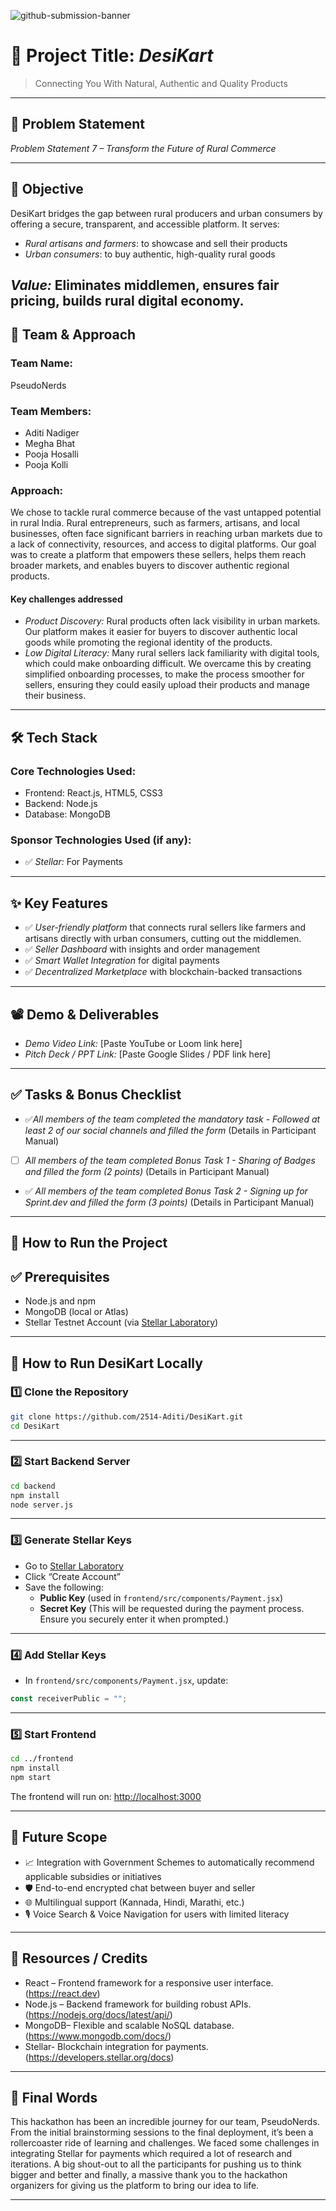 ![github-submission-banner](https://github.com/user-attachments/assets/a1493b84-e4e2-456e-a791-ce35ee2bcf2f)

# 🚀 Project Title: *DesiKart*

> Connecting You With Natural, Authentic and Quality Products

---

## 📌 Problem Statement


  
*Problem Statement 7 – Transform the Future of Rural Commerce*

---

## 🎯 Objective

DesiKart bridges the gap between rural producers and urban consumers by offering a secure, transparent, and accessible platform. It serves:

- *Rural artisans and farmers*: to showcase and sell their products  
- *Urban consumers*: to buy authentic, high-quality rural goods  
 

*Value:* Eliminates middlemen, ensures fair pricing, builds rural digital economy.
---

## 🧠 Team & Approach

### Team Name:  
PseudoNerds

### Team Members:  
- Aditi Nadiger  
- Megha Bhat  
- Pooja Hosalli
- Pooja Kolli  


### Approach: 

We chose to tackle rural commerce because of the vast untapped potential in rural India. Rural entrepreneurs, such as farmers, artisans, and local businesses, often face significant barriers in reaching urban markets due to a lack of connectivity, resources, and access to digital platforms. Our goal was to create a platform that empowers these sellers, helps them reach broader markets, and enables buyers to discover authentic regional products. 

#### Key challenges addressed
- *Product Discovery:* Rural products often lack visibility in urban markets. Our platform makes it easier for buyers to discover authentic local goods while promoting the regional identity of the products. 
- *Low Digital Literacy:* Many rural sellers lack familiarity with digital tools, which could make onboarding difficult. We overcame this by creating simplified onboarding processes,  to make the process smoother for sellers, ensuring they could easily upload their products and manage their business.


---

## 🛠️ Tech Stack

### Core Technologies Used:
- Frontend: React.js, HTML5, CSS3
- Backend: Node.js
- Database: MongoDB

### Sponsor Technologies Used (if any):
 - ✅ *Stellar:* For Payments
---

## ✨ Key Features

- ✅ *User-friendly platform* that connects rural sellers like farmers and artisans directly with urban consumers, cutting out the middlemen.
- ✅ *Seller Dashboard* with insights and order management   
- ✅ *Smart Wallet Integration* for digital payments  
- ✅ *Decentralized Marketplace* with blockchain-backed transactions  


---

## 📽️ Demo & Deliverables

- *Demo Video Link:* [Paste YouTube or Loom link here]  
- *Pitch Deck / PPT Link:* [Paste Google Slides / PDF link here]  

---

## ✅ Tasks & Bonus Checklist

- ✅*All members of the team completed the mandatory task - Followed at least 2 of our social channels and filled the form* (Details in Participant Manual)  
- [ ] *All members of the team completed Bonus Task 1 - Sharing of Badges and filled the form (2 points)*  (Details in Participant Manual)
- ✅ *All members of the team completed Bonus Task 2 - Signing up for Sprint.dev and filled the form (3 points)*  (Details in Participant Manual)


---

## 🧪 How to Run the Project

## ✅ Prerequisites

- Node.js and npm
- MongoDB (local or Atlas)
- Stellar Testnet Account (via [Stellar Laboratory](https://laboratory.stellar.org/#account-creator?network=test))

---

## 🚀 How to Run DesiKart Locally

### 1️⃣ Clone the Repository

```bash
git clone https://github.com/2514-Aditi/DesiKart.git
cd DesiKart
```

---

### 2️⃣ Start Backend Server

```bash
cd backend
npm install
node server.js
```
---

### 3️⃣ Generate Stellar Keys

- Go to [Stellar Laboratory](https://laboratory.stellar.org/#account-creator?network=test)
- Click “Create Account”
- Save the following:
  - **Public Key** (used in `frontend/src/components/Payment.jsx`)
  - **Secret Key** (This will be requested during the payment process. Ensure you securely enter it when prompted.)

---

### 4️⃣ Add Stellar Keys

- In `frontend/src/components/Payment.jsx`, update:

```javascript
const receiverPublic = "";
```
---

### 5️⃣ Start Frontend

```bash
cd ../frontend
npm install
npm start
```

The frontend will run on: [http://localhost:3000](http://localhost:3000)

---

## 🧬 Future Scope

- 📈 Integration with Government Schemes to automatically recommend applicable subsidies or initiatives
- 🛡️ End-to-end encrypted chat between buyer and seller  
- 🌐 Multilingual support (Kannada, Hindi, Marathi, etc.)
- 🎙️ Voice Search & Voice Navigation for users with limited literacy 

---

## 📎 Resources / Credits

- React – Frontend framework for a responsive user interface. (https://react.dev)
- Node.js  – Backend framework for building robust APIs. (https://nodejs.org/docs/latest/api/)
- MongoDB– Flexible and scalable NoSQL database. (https://www.mongodb.com/docs/)
- Stellar- Blockchain integration for payments. (https://developers.stellar.org/docs)

---

## 🏁 Final Words

This hackathon has been an incredible journey for our team, PseudoNerds. From the initial brainstorming sessions to the final deployment, it’s been a rollercoaster ride of learning and  challenges. We faced some challenges in integrating Stellar for payments which required a lot of research and iterations.
A big shout-out to all the participants for pushing us to think bigger and better and finally, a massive thank you to the hackathon organizers for giving us the platform to bring our idea to life.

---
